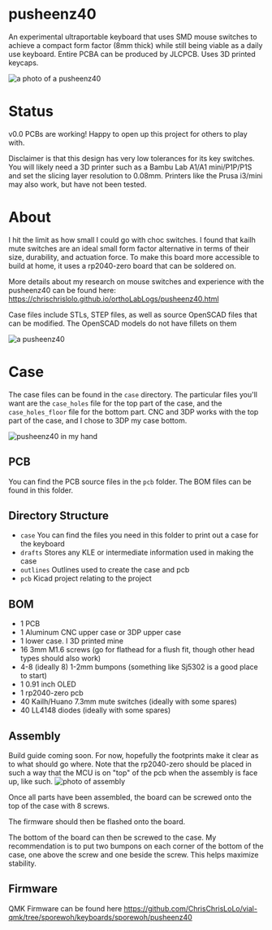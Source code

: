 # pusheenz40
An experimental ultraportable keyboard that uses SMD mouse switches to achieve a compact form factor (8mm thick) while still being viable as a daily use keyboard. Entire PCBA can be produced by JLCPCB. Uses 3D printed keycaps.

![a photo of a pusheenz40](https://raw.githubusercontent.com/ChrisChrisLoLo/pusheenz40/main/photos/PXL_20231127_044255454.jpg)

# Status
v0.0 PCBs are working! Happy to open up this project for others to play with.

Disclaimer is that this design has very low tolerances for its key switches. You will likely need a 3D printer such as a Bambu Lab A1/A1 mini/P1P/P1S and set the slicing layer resolution to 0.08mm. Printers like the Prusa i3/mini may also work, but have not been tested.

# About
I hit the limit as how small I could go with choc switches. I found that kailh mute switches are an ideal small form factor alternative in terms of their size, durability, and actuation force. To make this board more accessible to build at home, it uses a rp2040-zero board that can be soldered on.

More details about my research on mouse switches and experience with the pusheenz40 can be found here: https://chrischrislolo.github.io/orthoLabLogs/pusheenz40.html

Case files include STLs, STEP files, as well as source OpenSCAD files that can be modified. The OpenSCAD models do not have fillets on them

![a pusheenz40](https://raw.githubusercontent.com/ChrisChrisLoLo/pusheenz40/main/photos/PXL_20231127_025242231.jpg)


# Case
The case files can be found in the `case` directory. The particular files you'll want are the `case_holes` file for the top part of the case, and the `case_holes_floor` file for the bottom part. CNC and 3DP works with the top part of the case, and I chose to 3DP my case bottom.

![pusheenz40 in my hand](https://raw.githubusercontent.com/ChrisChrisLoLo/pusheenz40/main/photos/PXL_20231125_222231348.jpg)

## PCB
You can find the PCB source files in the `pcb` folder. The BOM files can be found in this folder.

## Directory Structure
- `case`
    You can find the files you need in this folder to print out a case for the keyboard
- `drafts`
    Stores any KLE or intermediate information used in making the case
- `outlines`
    Outlines used to create the case and pcb
- `pcb`
    Kicad project relating to the project
   
## BOM
- 1 PCB
- 1 Aluminum CNC upper case or 3DP upper case
- 1 lower case. I 3D printed mine
- 16 3mm M1.6 screws (go for flathead for a flush fit, though other head types should also work)
- 4-8 (ideally 8) 1-2mm bumpons (something like Sj5302 is a good place to start)
- 1 0.91 inch OLED
- 1 rp2040-zero pcb
- 40 Kailh/Huano 7.3mm mute switches (ideally with some spares)
- 40 LL4148 diodes (ideally with some spares)

## Assembly
Build guide coming soon. For now, hopefully the footprints make it clear as to what should go where. Note that the rp2040-zero should be placed in such a way that the MCU is on "top" of the pcb when the assembly is face up, like such.
![photo of assembly](https://raw.githubusercontent.com/ChrisChrisLoLo/pusheenz40/main/photos/PXL_20231105_230039555.jpg)

Once all parts have been assembled, the board can be screwed onto the top of the case with 8 screws.

The firmware should then be flashed onto the board.

The bottom of the board can then be screwed to the case. My recommendation is to put two bumpons on each corner of the bottom of the case, one above the screw and one beside the screw. This helps maximize stability.  

## Firmware
QMK Firmware can be found here
https://github.com/ChrisChrisLoLo/vial-qmk/tree/sporewoh/keyboards/sporewoh/pusheenz40